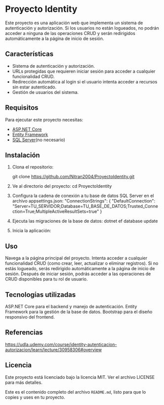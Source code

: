 # Proyecto Identity

Este proyecto es una aplicación web que implementa un sistema de autenticación y autorización. Si los usuarios no están logueados, no podrán acceder a ninguna de las operaciones CRUD y serán redirigidos automáticamente a la página de inicio de sesión.

## Características

- Sistema de autenticación y autorización.
- URLs protegidas que requieren iniciar sesión para acceder a cualquier funcionalidad CRUD.
- Redirección automática al login si el usuario intenta acceder a recursos sin estar autenticado.
- Gestión de usuarios del sistema.

## Requisitos

Para ejecutar este proyecto necesitas:

- [ASP.NET Core](https://dotnet.microsoft.com/download/dotnet-core)
- [Entity Framework](https://docs.microsoft.com/en-us/ef/core/)
- [SQL Server](https://www.microsoft.com/en-us/sql-server/sql-server-downloads)(no necesario)
  
## Instalación

1. Clona el repositorio:

   git clone https://github.com/Nitran2004/ProyectoIdentity.git
2. Ve al directorio del proyecto:
    cd ProyectoIdentity
3. Configura la cadena de conexión a tu base de datos SQL Server en el archivo appsettings.json:
  "ConnectionStrings": {
    "DefaultConnection": "Server=TU_SERVIDOR;Database=TU_BASE_DE_DATOS;Trusted_Connection=True;MultipleActiveResultSets=true"
}
4. Ejecuta las migraciones de la base de datos:
  dotnet ef database update
5. Inicia la aplicación:

## Uso
Navega a la página principal del proyecto.
Intenta acceder a cualquier funcionalidad CRUD (como crear, leer, actualizar o eliminar registros).
Si no estás logueado, serás redirigido automáticamente a la página de inicio de sesión.
Después de iniciar sesión, podrás acceder a las operaciones de CRUD disponibles para tu rol de usuario.

## Tecnologías utilizadas
ASP.NET Core para el backend y manejo de autenticación.
Entity Framework para la gestión de la base de datos.
Bootstrap para el diseño responsivo del frontend.

## Referencias

https://udla.udemy.com/course/identity-autenticacion-autorizacion/learn/lecture/30958306#overview

## Licencia
Este proyecto está licenciado bajo la licencia MIT. Ver el archivo LICENSE para más detalles.

Este es el contenido completo del archivo `README.md`, listo para que lo copies y uses en tu proyecto.

